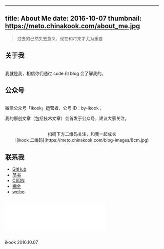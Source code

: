 
---
title: About Me
date: 2016-10-07
thumbnail: https://meto.chinakook.com/about_me.jpg
---

> 过去的已然失去意义，现在和将来才尤为重要

## 关于我

<br>
我就是我，相信你们通过 code 和 blog 会了解我的。
<br>

## 公众号
<br>
微信公众号「ikook」运营者，公号 ID：by-ikook；

我的原创文章（包括技术文章）会首发于公众号，建议大家关注。

<br>
<center>扫码下方二维码关注，和我一起成长</center>
<center>![ikook 二维码](https://meto.chinakook.com/blog-images/8cm.jpg)</center>

## 联系我

 - [GitHub](https://github.com/china-kook)
 - [简书](https://www.jianshu.com/users/c7a6bbb6855a/latest_articles)
 - [CSDN](https://blog.csdn.net/applydev)
 - [掘金](https://gold.xitu.io/user/576e6f2379bc44005bf4500e)
 - [weibo](https://weibo.com/chinakook?sudaref=ikookblog.com&retcode=6102&is_all=1)

<br>

<iframe frameborder="no" border="0" marginwidth="0" marginheight="0" width=330 height=86 src="//music.163.com/outchain/player?type=2&id=25707139&auto=1&height=66"></iframe><br>

<br>ikook
2016.10.07



